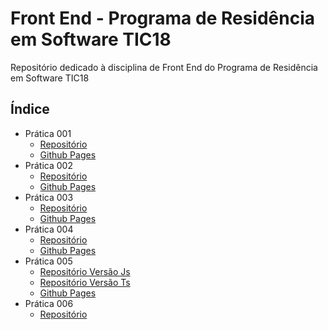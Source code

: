 # Front End - Programa de Residência em Software TIC18

Repositório dedicado à disciplina de Front End do Programa de Residência em Software TIC18

## Índice

* Prática 001
    * [Repositório](https://github.com/brenoriios/FrontEnd-TIC18/tree/main/Semana1/Pratica01)
    * [Github Pages](https://brenoriios.github.io/FrontEnd-TIC18/Semana1/Pratica01)
* Prática 002
    * [Repositório](https://github.com/brenoriios/FrontEnd-TIC18/tree/main/Semana2/Pratica002)
    * [Github Pages](https://brenoriios.github.io/FrontEnd-TIC18/Semana2/Pratica002)
* Prática 003
    * [Repositório](https://github.com/brenoriios/FrontEnd-TIC18/tree/main/Semana3/Pratica003)
    * [Github Pages](https://brenoriios.github.io/FrontEnd-TIC18/Semana3/Pratica003)
* Prática 004
    * [Repositório](https://github.com/brenoriios/FrontEnd-TIC18/tree/main/Semana4/Pratica004)
    * [Github Pages](https://brenoriios.github.io/FrontEnd-TIC18/Semana4/Pratica004)
* Prática 005
    * [Repositório Versão Js](https://github.com/brenoriios/FrontEnd-TIC18/tree/main/Semana5/Pratica005)
    * [Repositório Versão Ts](https://github.com/brenoriios/FrontEnd-TIC18/tree/main/Semana5/Pratica005-VersaoTS)
    * [Github Pages](https://brenoriios.github.io/FrontEnd-TIC18/Semana5/Pratica005)
* Prática 006
    * [Repositório](https://github.com/brenoriios/FrontEnd-TIC18/tree/main/Semana6/Pratica006)
